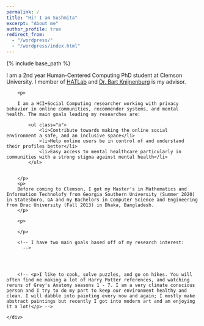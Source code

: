 ```yaml
---
permalink: /
title: "Hi! I am Sushmita"
excerpt: "About me"
author_profile: true
redirect_from: 
  - "/wordpress/"
  - "/wordpress/index.html"
---
```


{% include base_path %}



<div class="container">
    <div class="col-sm-12 col-md-6 col-lg-9 pt-4">
    <!-- ul.a {
    list-style-type: circle;
    } -->
        <p>
               I am a 2nd year <u><a href = "https://www.clemson.edu/cecas/departments/computing/academics/graduates/programsofstudy/phdinhcc.html"></a></u> Human-Centered Computing PhD student at Clemson University. I member of <u><a href = "http://www.hatlab.org/">HATLab</a></u> and <u><a href = "https://www.usabart.nl/portfolio/#home.html"> Dr. Bart Knijnenburg</a></u> is my advisor.
		</p>
		
		<p>
			   
		I am a HCI+Social Computing researcher working with privacy behavior in online communities, recommender systems, and mental health. The main goals leading my researches are:
				
			<ul class="a">
				<li>Contribute towards making the online social environment a safe, and an inclusive space</li>
				<li>Help online users be in control of and understand their profiles better</li>
				<li>Easy access to mental healthcare particularly in communities with a strong stigma against mental health</li>
			</ul>
				
		         
        </p>
		<p>
        Before coming to Clemson, I got my Master's in Mathematics and Information Technolofy from Georgia Southern University (Summer 2020) in Statesboro, GA and my Bachelors in Computer Science and Engineering  from Brac University (Fall 2013) in Dhaka, Bangladesh. 
        </p>
		
		<p>
		
		</p>
        
        <!-- I have two main goals based off of my research interest:
          -->
        

        
          
		<!-- <p>I like to cook, solve puzzles, and go on hikes. You will often find me making a lot of Harry Potter references, and watching reruns of Grey's Anatomy seasons 1 - 7. I am a very climate conscious person and I try to do my part to keep our environment healthy and clean. I will dabble into painting every now and again; I mostly make abstract paintings but recently I got into modern art and am enjoying it a lot!</p> -->

    </div>
</div>
